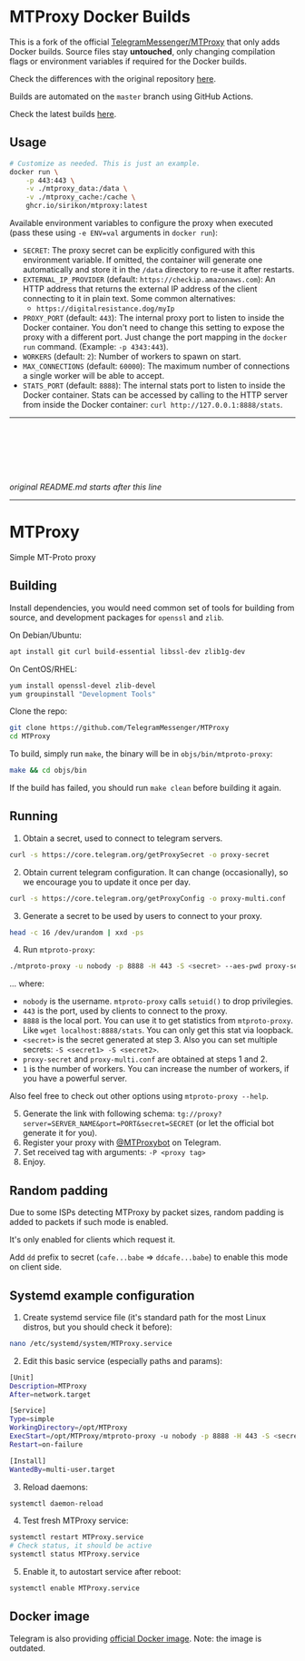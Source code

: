 # MTProxy Docker Builds

This is a fork of the official [TelegramMessenger/MTProxy](https://github.com/TelegramMessenger/MTProxy) that only adds Docker builds. Source files stay **untouched**, only changing compilation flags or environment variables if required for the Docker builds.

Check the differences with the original repository [here](https://github.com/TelegramMessenger/MTProxy/compare/master..sirikon:master).

Builds are automated on the `master` branch using GitHub Actions.

Check the latest builds [here](https://github.com/sirikon/MTProxy/pkgs/container/mtproxy).

## Usage

```bash
# Customize as needed. This is just an example.
docker run \
    -p 443:443 \
    -v ./mtproxy_data:/data \
    -v ./mtproxy_cache:/cache \
    ghcr.io/sirikon/mtproxy:latest
```

Available environment variables to configure the proxy when executed (pass these using `-e ENV=val` arguments in `docker run`):

- `SECRET`: The proxy secret can be explicitly configured with this environment variable. If omitted, the container will generate one automatically and store it in the `/data` directory to re-use it after restarts.
- `EXTERNAL_IP_PROVIDER` (default: `https://checkip.amazonaws.com`): An HTTP address that returns the external IP address of the client connecting to it in plain text. Some common alternatives:
    - `https://digitalresistance.dog/myIp`
- `PROXY_PORT` (default: `443`): The internal proxy port to listen to inside the Docker container. You don't need to change this setting to expose the proxy with a different port. Just change the port mapping in the `docker run` command. (Example: `-p 4343:443`).
- `WORKERS` (default: `2`): Number of workers to spawn on start.
- `MAX_CONNECTIONS` (default: `60000`): The maximum number of connections a single worker will be able to accept.
- `STATS_PORT` (default: `8888`): The internal stats port to listen to inside the Docker container. Stats can be accessed by calling to the HTTP server from inside the Docker container: `curl http://127.0.0.1:8888/stats`.

---

<br>
<br>
<br>
<br>
<br>

_original README.md starts after this line_

---

# MTProxy
Simple MT-Proto proxy

## Building
Install dependencies, you would need common set of tools for building from source, and development packages for `openssl` and `zlib`.

On Debian/Ubuntu:
```bash
apt install git curl build-essential libssl-dev zlib1g-dev
```
On CentOS/RHEL:
```bash
yum install openssl-devel zlib-devel
yum groupinstall "Development Tools"
```

Clone the repo:
```bash
git clone https://github.com/TelegramMessenger/MTProxy
cd MTProxy
```

To build, simply run `make`, the binary will be in `objs/bin/mtproto-proxy`:

```bash
make && cd objs/bin
```

If the build has failed, you should run `make clean` before building it again.

## Running
1. Obtain a secret, used to connect to telegram servers.
```bash
curl -s https://core.telegram.org/getProxySecret -o proxy-secret
```
2. Obtain current telegram configuration. It can change (occasionally), so we encourage you to update it once per day.
```bash
curl -s https://core.telegram.org/getProxyConfig -o proxy-multi.conf
```
3. Generate a secret to be used by users to connect to your proxy.
```bash
head -c 16 /dev/urandom | xxd -ps
```
4. Run `mtproto-proxy`:
```bash
./mtproto-proxy -u nobody -p 8888 -H 443 -S <secret> --aes-pwd proxy-secret proxy-multi.conf -M 1
```
... where:
- `nobody` is the username. `mtproto-proxy` calls `setuid()` to drop privilegies.
- `443` is the port, used by clients to connect to the proxy.
- `8888` is the local port. You can use it to get statistics from `mtproto-proxy`. Like `wget localhost:8888/stats`. You can only get this stat via loopback.
- `<secret>` is the secret generated at step 3. Also you can set multiple secrets: `-S <secret1> -S <secret2>`.
- `proxy-secret` and `proxy-multi.conf` are obtained at steps 1 and 2.
- `1` is the number of workers. You can increase the number of workers, if you have a powerful server.

Also feel free to check out other options using `mtproto-proxy --help`.

5. Generate the link with following schema: `tg://proxy?server=SERVER_NAME&port=PORT&secret=SECRET` (or let the official bot generate it for you).
6. Register your proxy with [@MTProxybot](https://t.me/MTProxybot) on Telegram.
7. Set received tag with arguments: `-P <proxy tag>`
8. Enjoy.

## Random padding
Due to some ISPs detecting MTProxy by packet sizes, random padding is
added to packets if such mode is enabled.

It's only enabled for clients which request it.

Add `dd` prefix to secret (`cafe...babe` => `ddcafe...babe`) to enable
this mode on client side.

## Systemd example configuration
1. Create systemd service file (it's standard path for the most Linux distros, but you should check it before):
```bash
nano /etc/systemd/system/MTProxy.service
```
2. Edit this basic service (especially paths and params):
```bash
[Unit]
Description=MTProxy
After=network.target

[Service]
Type=simple
WorkingDirectory=/opt/MTProxy
ExecStart=/opt/MTProxy/mtproto-proxy -u nobody -p 8888 -H 443 -S <secret> -P <proxy tag> <other params>
Restart=on-failure

[Install]
WantedBy=multi-user.target
```
3. Reload daemons:
```bash
systemctl daemon-reload
```
4. Test fresh MTProxy service:
```bash
systemctl restart MTProxy.service
# Check status, it should be active
systemctl status MTProxy.service
```
5. Enable it, to autostart service after reboot:
```bash
systemctl enable MTProxy.service
```

## Docker image
Telegram is also providing [official Docker image](https://hub.docker.com/r/telegrammessenger/proxy/).
Note: the image is outdated.
